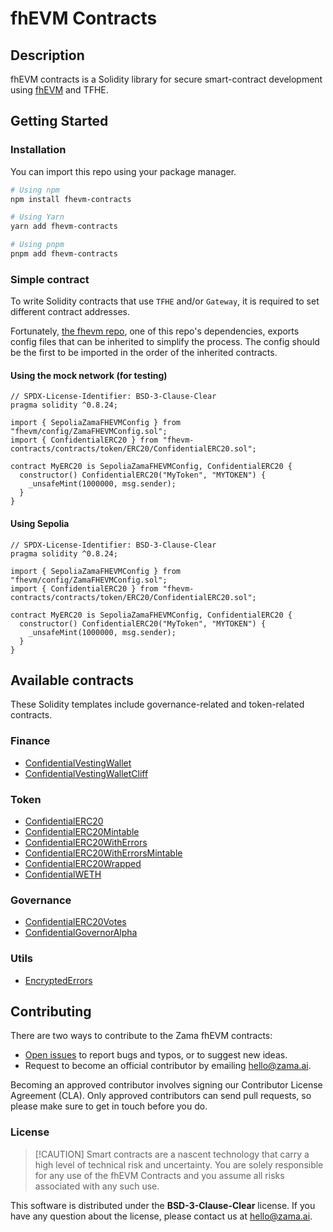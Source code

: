 # fhEVM Contracts

## Description

fhEVM contracts is a Solidity library for secure smart-contract development using
[fhEVM](https://github.com/zama-ai/fhevm) and TFHE.

## Getting Started

### Installation

You can import this repo using your package manager.

```bash
# Using npm
npm install fhevm-contracts

# Using Yarn
yarn add fhevm-contracts

# Using pnpm
pnpm add fhevm-contracts
```

### Simple contract

To write Solidity contracts that use `TFHE` and/or `Gateway`, it is required to set different contract addresses.

Fortunately, [the fhevm repo](https://github.com/zama-ai/fhevm), one of this repo's dependencies, exports config files
that can be inherited to simplify the process. The config should be the first to be imported in the order of the
inherited contracts.

#### Using the mock network (for testing)

```solidity
// SPDX-License-Identifier: BSD-3-Clause-Clear
pragma solidity ^0.8.24;

import { SepoliaZamaFHEVMConfig } from "fhevm/config/ZamaFHEVMConfig.sol";
import { ConfidentialERC20 } from "fhevm-contracts/contracts/token/ERC20/ConfidentialERC20.sol";

contract MyERC20 is SepoliaZamaFHEVMConfig, ConfidentialERC20 {
  constructor() ConfidentialERC20("MyToken", "MYTOKEN") {
    _unsafeMint(1000000, msg.sender);
  }
}
```

#### Using Sepolia

```solidity
// SPDX-License-Identifier: BSD-3-Clause-Clear
pragma solidity ^0.8.24;

import { SepoliaZamaFHEVMConfig } from "fhevm/config/ZamaFHEVMConfig.sol";
import { ConfidentialERC20 } from "fhevm-contracts/contracts/token/ERC20/ConfidentialERC20.sol";

contract MyERC20 is SepoliaZamaFHEVMConfig, ConfidentialERC20 {
  constructor() ConfidentialERC20("MyToken", "MYTOKEN") {
    _unsafeMint(1000000, msg.sender);
  }
}
```

## Available contracts

These Solidity templates include governance-related and token-related contracts.

### Finance

- [ConfidentialVestingWallet](./contracts/token/finance/ConfidentialVestingWallet.sol)
- [ConfidentialVestingWalletCliff](./contracts/token/finance/ConfidentialVestingWalletCliff.sol)

### Token

- [ConfidentialERC20](./contracts/token/ERC20/ConfidentialERC20.sol)
- [ConfidentialERC20Mintable](./contracts/token/ERC20/extensions/ConfidentialERC20Mintable.sol)
- [ConfidentialERC20WithErrors](./contracts/token/ERC20/extensions/ConfidentialERC20WithErrors.sol)
- [ConfidentialERC20WithErrorsMintable](./contracts/token/ERC20/extensions/ConfidentialERC20WithErrorsMintable.sol)
- [ConfidentialERC20Wrapped](./contracts/token/ERC20/ConfidentialERC20Wrapped.sol)
- [ConfidentialWETH](./contracts/token/ERC20/ConfidentialWETH.sol)

### Governance

- [ConfidentialERC20Votes](./contracts/governance/ConfidentialERC20Votes.sol)
- [ConfidentialGovernorAlpha](./contracts/governance/ConfidentialGovernorAlpha.sol)

### Utils

- [EncryptedErrors](./contracts/utils/EncryptedErrors.sol)

## Contributing

There are two ways to contribute to the Zama fhEVM contracts:

- [Open issues](https://github.com/zama-ai/fhevm-contracts/issues/new/choose) to report bugs and typos, or to suggest
  new ideas.
- Request to become an official contributor by emailing hello@zama.ai.

Becoming an approved contributor involves signing our Contributor License Agreement (CLA). Only approved contributors
can send pull requests, so please make sure to get in touch before you do.

### License

> [!CAUTION] Smart contracts are a nascent technology that carry a high level of technical risk and uncertainty. You are
> solely responsible for any use of the fhEVM Contracts and you assume all risks associated with any such use.

This software is distributed under the **BSD-3-Clause-Clear** license. If you have any question about the license,
please contact us at hello@zama.ai.
